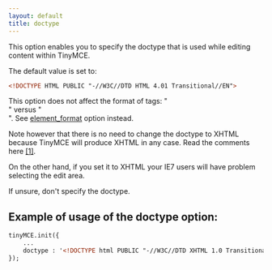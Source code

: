 ```yaml
---
layout: default
title: doctype
---
```


This option enables you to specify the doctype that is used while editing content within TinyMCE.

The default value is set to:

```html
<!DOCTYPE HTML PUBLIC "-//W3C//DTD HTML 4.01 Transitional//EN">
```

This option does not affect the format of tags: "<br>" versus "<br />". See [element_format](../configuration/Configuration3x@element_format) option instead.

Note however that there is no need to change the doctype to XHTML because TinyMCE will produce XHTML in any case. Read the comments here [[1]](/forum/viewtopic.php?id=15069).

On the other hand, if you set it to XHTML your IE7 users will have problem selecting the edit area.

If unsure, don't specify the doctype.

## Example of usage of the doctype option:

```html
tinyMCE.init({
	...
	doctype : '<!DOCTYPE html PUBLIC "-//W3C//DTD XHTML 1.0 Transitional//EN" "http://www.w3.org/TR/xhtml1/DTD/xhtml1-transitional.dtd">'
});
```